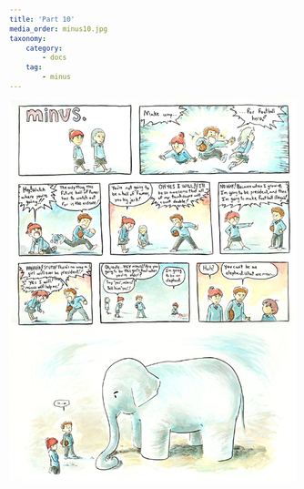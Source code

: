 ```yaml
---
title: 'Part 10'
media_order: minus10.jpg
taxonomy:
    category:
        - docs
    tag:
        - minus
---
```


![](minus10.jpg)